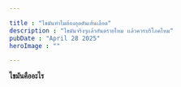 ```yaml
---

title : "ไขมันทำไมต้องอุดตันเส้นเลือด"
description : "ไขมันจริงๆเเล้วอันตรายไหม เเล้วควรบริโภคไหม"
pubDate : "April 28 2025"
heroImage : ""

---
```

**ไขมันคืออะไร**

